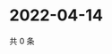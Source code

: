 # 2022-04-14

共 0 条

<!-- BEGIN WEIBO -->
<!-- 最后更新时间 Thu Apr 14 2022 14:16:41 GMT+0800 (China Standard Time) -->

<!-- END WEIBO -->
